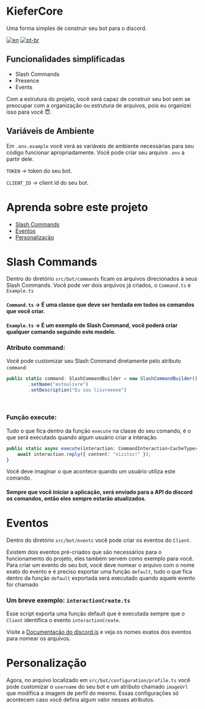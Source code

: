 # KieferCore

Uma forma simples de construir seu bot para o discord.

[![en](https://img.shields.io/badge/lang-en-red.svg)](https://github.com/gabrieldasnevespinheiro/kiefercore/blob/main/README.md)
[![pt-br](https://img.shields.io/badge/lang-pt--br-green.svg)](https://github.com/gabrieldasnevespinheiro/kiefercore/blob/main/README.pt-br.md)

## Funcionalidades simplificadas

- Slash Commands
- Presence
- Events
<p>Com a estrutura do projeto, você será capaz de construir seu bot sem se preocupar com a organização ou estrutura de arquivos, pois eu organizei isso para você 😇.</p>

## Variáveis de Ambiente

Em `.env.example` você verá as variáveis de ambiente necessárias para seu código funcionar apropriadamente. Você pode criar seu arquivo `.env` a partir dele.

`TOKEN` → token do seu bot.

`CLIENT_ID` → client id do seu bot.

# Aprenda sobre este projeto

* [Slash Commands](#slash-commands)
* [Eventos](#eventos)
* [Personalização](#personalização)


# Slash Commands
<span>Dentro do diretório `src/bot/commands` ficam os arquivos direcionados à seus Slash Commands.
Você pode ver dois arquivos já criados, o `Command.ts` e `Example.ts`</span>

#### `Command.ts` → É uma classe que deve ser herdada em todos os comandos que você criar.
#### `Example.ts` → É um exemplo de Slash Command, você poderá criar qualquer comando seguindo este modelo.

### Atributo command:
<span>Você pode customizar seu Slash Command diretamente pelo atributo `command`:</span>
```typescript 
public static command: SlashCommandBuilder = new SlashCommandBuilder()
        .setName("estoulivre")
        .setDescription("Eu sou liivreeeee")
```
<br>

### Função execute:
<span>Tudo o que fica dentro da função `execute` na classe do seu comando, é o que será executado quando algum usuário criar a interação.</span>
```typescript
public static async execute(interaction: CommandInteraction<CacheType>) {
    await interaction.reply({ content: "oizitos!" });
}
```
<span>Você deve imaginar o que acontece quando um usuário utiliza este comando.</span>

#### Sempre que você iniciar a aplicação, será enviado para a API do discord os comandos, então eles sempre estarão atualizados.

# Eventos
<span>Dentro do diretório `src/bot/events` você pode criar os eventos do `Client`.</span>

<span>Existem dois eventos pré-criados que são necessários para o funcionamento do projeto, eles também servem como exemplo para você. Para criar um evento do seu bot, você deve nomear o arquivo com o nome exato do evento e é preciso exportar uma função `default`, tudo o que fica dentro da função `default` exportada será executado quando aquele evento for chamado</span>

### Um breve exemplo: `interactionCreate.ts`
Esse script exporta uma função default que é executada sempre que o `Client` identifica o evento `interactionCreate`.

Visite a [Documentação do discord.js](https://discord.js.org/docs/packages/discord.js/14.14.1/Events:Enum) e veja os nomes exatos dos eventos para nomear os arquivos.

# Personalização
Agora, no arquivo localizado em `src/bot/configuration/profile.ts` você pode customizar o `username` do seu bot e um atributo chamado `imageUrl` que modifica a imagem de perfil do mesmo. Essas configurações só acontecem caso você defina algum valor nesses atributos.